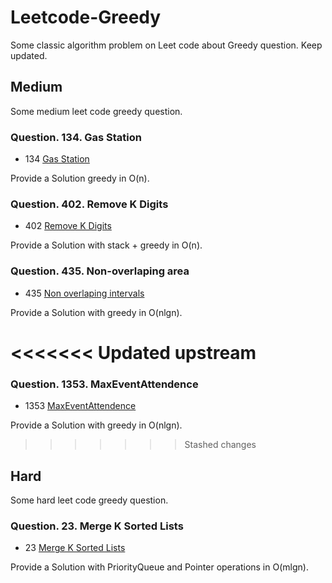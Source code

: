 # Leetcode-Greedy
Some classic algorithm problem on Leet code about Greedy question. Keep updated.

## Medium

Some medium leet code greedy question.

### Question. 134. Gas Station

- 134 [Gas Station](https://leetcode.cn/problems/gas-station/)

Provide a Solution greedy in O(n).

### Question. 402. Remove K Digits

- 402 [Remove K Digits](https://leetcode.cn/problems/remove-k-digits/)

Provide a Solution with stack + greedy in O(n).

### Question. 435. Non-overlaping area

- 435 [Non overlaping intervals](https://leetcode.cn/problems/non-overlapping-intervals/)

Provide a Solution with greedy in O(nlgn).

<<<<<<< Updated upstream
=======
### Question. 1353. MaxEventAttendence

- 1353 [MaxEventAttendence](https://leetcode.cn/problems/maximum-number-of-events-that-can-be-attended/)

Provide a Solution with greedy in O(nlgn). 


>>>>>>> Stashed changes
## Hard

Some hard leet code greedy question.

### Question. 23. Merge K Sorted Lists

- 23 [Merge K Sorted Lists](https://leetcode.cn/problems/merge-k-sorted-lists/)

Provide a Solution with PriorityQueue and Pointer operations in O(mlgn).